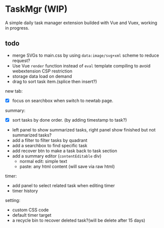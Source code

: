 # TaskMgr (WIP)

A simple daily task manager extension builded with Vue and Vuex, working in progress.

## todo

- merge SVGs to main.css by using `data:image/svg+xml` scheme to reduce request?
- Use Vue `render` function instead of `eval` template compiling to avoid webextension CSP restriction
- storage data load on demand
- drag to sort task item.(splice then insert?)

new tab:  

- [x] focus on searchbox when switch to newtab page.

summary:

- [x] sort tasks by done order. (by adding timestamp to task?)
- left panel to show summarized tasks, right panel show finished but not summarized tasks?
- add a filter to filter tasks by quadrant
- add a searchbox to find specific task
- add recover btn to make a task back to task section
- add a summary editor (`contentEditable` div)
  - normal edit: simple text
  - paste: any html content (will save via raw html)

timer:

- add panel to select related task when editing timer
- timer history

setting:

- custom CSS code
- default timer target
- a recycle bin to recover deleted task?(will be delete after 15 days)
